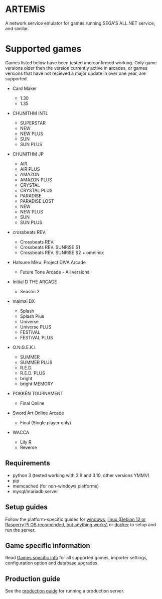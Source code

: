 # ARTEMiS
A network service emulator for games running SEGA'S ALL.NET service, and similar.

# Supported games
Games listed below have been tested and confirmed working. Only game versions older then the version currently active in arcades, or games versions that have not recieved a major update in over one year, are supported.

+ Card Maker
    + 1.30
    + 1.35

+ CHUNITHM INTL
    + SUPERSTAR
    + NEW
    + NEW PLUS
    + SUN
    + SUN PLUS

+ CHUNITHM JP
    + AIR
    + AIR PLUS
    + AMAZON
    + AMAZON PLUS
    + CRYSTAL
    + CRYSTAL PLUS
    + PARADISE
    + PARADISE LOST
    + NEW
    + NEW PLUS
    + SUN
    + SUN PLUS

+ crossbeats REV.
    + Crossbeats REV.
    + Crossbeats REV. SUNRiSE S1
    + Crossbeats REV. SUNRiSE S2 + omnimix

+ Hatsune Miku: Project DIVA Arcade
    + Future Tone Arcade - All versions

+ Initial D THE ARCADE
    + Season 2

+ maimai DX
    + Splash
    + Splash Plus
    + Universe
    + Universe PLUS
    + FESTiVAL
    + FESTiVAL PLUS

+ O.N.G.E.K.I.
    + SUMMER
    + SUMMER PLUS
    + R.E.D.
    + R.E.D. PLUS
    + bright
    + bright MEMORY

+ POKKÉN TOURNAMENT
    + Final Online

+ Sword Art Online Arcade
    + Final (Single player only)

+ WACCA
    + Lily R
    + Reverse

## Requirements
- python 3 (tested working with 3.9 and 3.10, other versions YMMV)
- pip
- memcached (for non-windows platforms)
- mysql/mariadb server

## Setup guides
Follow the platform-specific guides for [windows](docs/INSTALL_WINDOWS.md), [linux (Debian 12 or Rasperry Pi OS recomended, but anything works)](docs/INSTALL_LINUX.md) or [docker](docs/INSTALL_DOCKER.md) to setup and run the server.

## Game specific information
Read [Games specific info](docs/game_specific_info.md) for all supported games, importer settings, configuration option and database upgrades.

## Production guide
See the [production guide](docs/prod.md) for running a production server.
